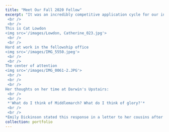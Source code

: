 ```yaml
---
title: "Meet Our Fall 2020 Fellow"
excerpt: "It was an incredibly competitive application cycle for our innagural RWRF competition. But in the end someone had to win out. We are so pleased to announce our first winner.
 <br /> 
 <br /> 
This is Cat Lowdon
<img src='/images/Lowdon, Catherine_023.jpg'>
 <br /> 
 <br /> 
Hard at work in the fellowship office
<img src='/images/IMG_5550.jpeg'>
 <br /> 
 <br /> 
The center of attention
<img src='/images/IMG_0061-2.JPG'>
 <br /> 
 <br /> 
 <br /> 
Her thoughts on her time at Darwin's Upstairs:
 <br /> 
 <br /> 
 *'What do I think of Middlemarch? What do I think of glory?'* 
 <br /> 
 <br /> 
*Emily Dickinson stated this response in a letter to her cousins after reading George Eliot’s famous novel. I would say the same of my Remote Worker In Residence Experience.*"
collection: portfolio
---
```

